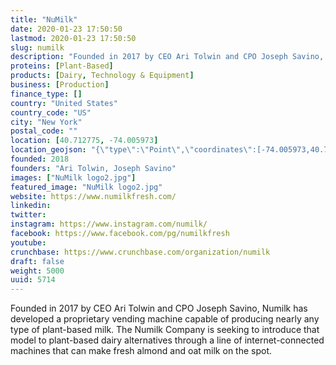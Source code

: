 ```yaml
---
title: "NuMilk"
date: 2020-01-23 17:50:50
lastmod: 2020-01-23 17:50:50
slug: numilk
description: "Founded in 2017 by CEO Ari Tolwin and CPO Joseph Savino, Numilk has developed a proprietary vending machine capable of producing nearly any type of plant-based milk. The Numilk Company is seeking to introduce that model to plant-based dairy alternatives through a line of internet-connected machines that can make fresh almond and oat milk on the spot."
proteins: [Plant-Based]
products: [Dairy, Technology & Equipment]
business: [Production]
finance_type: []
country: "United States"
country_code: "US"
city: "New York"
postal_code: ""
location: [40.712775, -74.005973]
location_geojson: "{\"type\":\"Point\",\"coordinates\":[-74.005973,40.712775]}"
founded: 2018
founders: "Ari Tolwin, Joseph Savino"
images: ["NuMilk logo2.jpg"]
featured_image: "NuMilk logo2.jpg"
website: https://www.numilkfresh.com/
linkedin: 
twitter: 
instagram: https://www.instagram.com/numilk/
facebook: https://www.facebook.com/pg/numilkfresh
youtube: 
crunchbase: https://www.crunchbase.com/organization/numilk
draft: false
weight: 5000
uuid: 5714
---
```

Founded in 2017 by CEO Ari Tolwin and CPO Joseph Savino, Numilk has developed a proprietary vending machine capable of producing nearly any type of plant-based milk. The Numilk Company is seeking to introduce that model to plant-based dairy alternatives through a line of internet-connected machines that can make fresh almond and oat milk on the spot.
